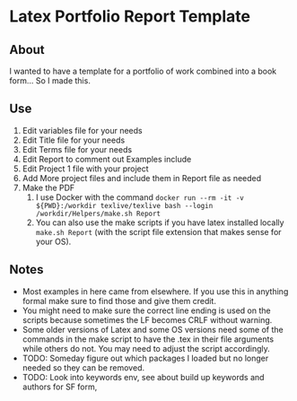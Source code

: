 # Latex Portfolio Report Template

## About
I wanted to have a template for a portfolio of work combined into a book form... So I made this. 

## Use

1. Edit variables file for your needs
2. Edit Title file for your needs
3. Edit Terms file for your needs
4. Edit Report to comment out Examples include
5. Edit Project 1 file with your project
6. Add More project files and include them in Report file as needed
7. Make the PDF
   1. I use Docker with the command `docker run --rm -it -v ${PWD}:/workdir texlive/texlive bash --login /workdir/Helpers/make.sh Report`
   2. You can also use the make scripts if you have latex installed locally `make.sh Report` (with the script file extension that makes sense for your OS). 

## Notes

* Most examples in here came from elsewhere. If you use this in anything formal make sure to find those and give them credit. 
* You might need to make sure the correct line ending is used on the scripts because sometimes the LF becomes CRLF without warning.
* Some older versions of Latex and some OS versions need some of the commands in the make script to have the .tex in their file arguments while others do not. You may need to adjust the script accordingly. 
* TODO: Someday figure out which packages I loaded but no longer needed so they can be removed. 
* TODO: Look into keywords env, see about build up keywords and authors for SF form, 

